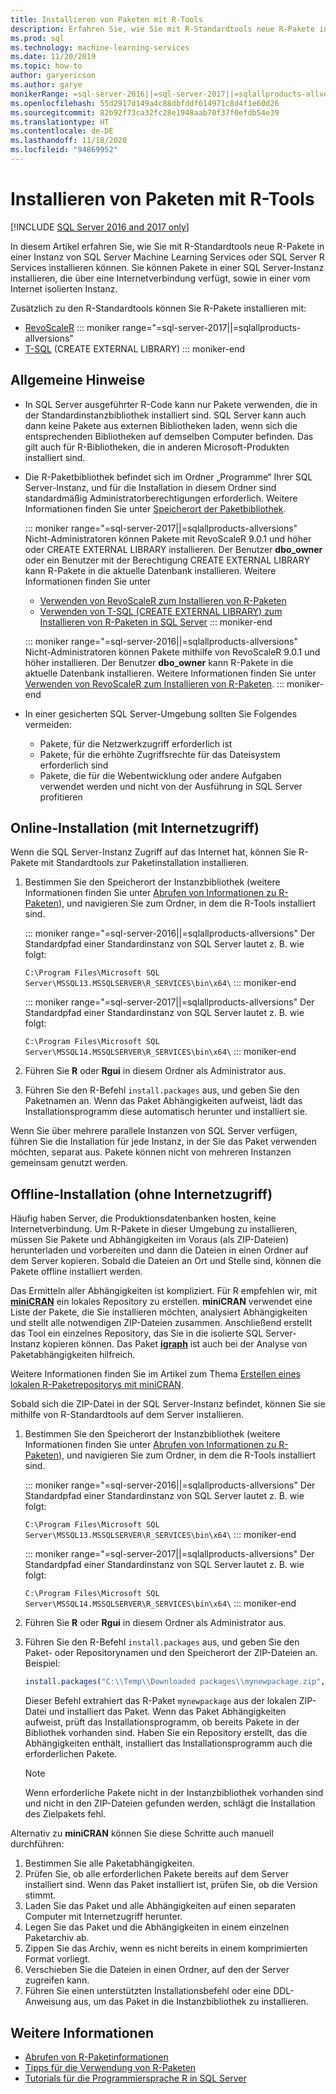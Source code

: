 ```yaml
---
title: Installieren von Paketen mit R-Tools
description: Erfahren Sie, wie Sie mit R-Standardtools neue R-Pakete in einer Instanz von SQL Server Machine Learning Services oder SQL Server R Services installieren können.
ms.prod: sql
ms.technology: machine-learning-services
ms.date: 11/20/2019
ms.topic: how-to
author: garyericson
ms.author: garye
monikerRange: =sql-server-2016||=sql-server-2017||=sqlallproducts-allversions
ms.openlocfilehash: 55d2917d149a4c88dbfddf614971c8d4f1e60d26
ms.sourcegitcommit: 82b92f73ca32fc28e1948aab70f37f0efdb54e39
ms.translationtype: HT
ms.contentlocale: de-DE
ms.lasthandoff: 11/18/2020
ms.locfileid: "94869952"
---
```

# <a name="install-packages-with-r-tools"></a>Installieren von Paketen mit R-Tools

[!INCLUDE [SQL Server 2016 and 2017 only](../../includes/applies-to-version/sqlserver2016-2017-only.md)]

In diesem Artikel erfahren Sie, wie Sie mit R-Standardtools neue R-Pakete in einer Instanz von SQL Server Machine Learning Services oder SQL Server R Services installieren können. Sie können Pakete in einer SQL Server-Instanz installieren, die über eine Internetverbindung verfügt, sowie in einer vom Internet isolierten Instanz.

Zusätzlich zu den R-Standardtools können Sie R-Pakete installieren mit:

+ [RevoScaleR](install-r-packages-with-revoscaler.md)
::: moniker range="=sql-server-2017||=sqlallproducts-allversions"
+ [T-SQL](install-r-packages-with-tsql.md) (CREATE EXTERNAL LIBRARY)
::: moniker-end

## <a name="general-considerations"></a>Allgemeine Hinweise

+ In SQL Server ausgeführter R-Code kann nur Pakete verwenden, die in der Standardinstanzbibliothek installiert sind. SQL Server kann auch dann keine Pakete aus externen Bibliotheken laden, wenn sich die entsprechenden Bibliotheken auf demselben Computer befinden.
Das gilt auch für R-Bibliotheken, die in anderen Microsoft-Produkten installiert sind.

+ Die R-Paketbibliothek befindet sich im Ordner „Programme“ Ihrer SQL Server-Instanz, und für die Installation in diesem Ordner sind standardmäßig Administratorberechtigungen erforderlich. Weitere Informationen finden Sie unter [Speicherort der Paketbibliothek](../package-management/r-package-information.md#default-r-library-location).

  ::: moniker range="=sql-server-2017||=sqlallproducts-allversions"
  Nicht-Administratoren können Pakete mit RevoScaleR 9.0.1 und höher oder CREATE EXTERNAL LIBRARY installieren. Der Benutzer **dbo_owner** oder ein Benutzer mit der Berechtigung CREATE EXTERNAL LIBRARY kann R-Pakete in die aktuelle Datenbank installieren. Weitere Informationen finden Sie unter
  + [Verwenden von RevoScaleR zum Installieren von R-Paketen](install-r-packages-with-revoscaler.md)
  + [Verwenden von T-SQL (CREATE EXTERNAL LIBRARY) zum Installieren von R-Paketen in SQL Server](install-r-packages-with-tsql.md)
  ::: moniker-end

  ::: moniker range="=sql-server-2016||=sqlallproducts-allversions"
  Nicht-Administratoren können Pakete mithilfe von RevoScaleR 9.0.1 und höher installieren. Der Benutzer **dbo_owner** kann R-Pakete in die aktuelle Datenbank installieren. Weitere Informationen finden Sie unter [Verwenden von RevoScaleR zum Installieren von R-Paketen](install-r-packages-with-revoscaler.md).
  ::: moniker-end

+ In einer gesicherten SQL Server-Umgebung sollten Sie Folgendes vermeiden:
  + Pakete, für die Netzwerkzugriff erforderlich ist
  + Pakete, für die erhöhte Zugriffsrechte für das Dateisystem erforderlich sind
  + Pakete, die für die Webentwicklung oder andere Aufgaben verwendet werden und nicht von der Ausführung in SQL Server profitieren

## <a name="online-installation-with-internet-access"></a>Online-Installation (mit Internetzugriff)

Wenn die SQL Server-Instanz Zugriff auf das Internet hat, können Sie R-Pakete mit Standardtools zur Paketinstallation installieren.

1. Bestimmen Sie den Speicherort der Instanzbibliothek (weitere Informationen finden Sie unter [ Abrufen von Informationen zu R-Paketen](../package-management/r-package-information.md)), und navigieren Sie zum Ordner, in dem die R-Tools installiert sind.

   ::: moniker range="=sql-server-2016||=sqlallproducts-allversions"
   Der Standardpfad einer Standardinstanz von SQL Server lautet z. B. wie folgt:

   `C:\Program Files\Microsoft SQL Server\MSSQL13.MSSQLSERVER\R_SERVICES\bin\x64\`
   ::: moniker-end

   ::: moniker range="=sql-server-2017||=sqlallproducts-allversions"
   Der Standardpfad einer Standardinstanz von SQL Server lautet z. B. wie folgt:

   `C:\Program Files\Microsoft SQL Server\MSSQL14.MSSQLSERVER\R_SERVICES\bin\x64\`
   ::: moniker-end

1. Führen Sie **R** oder **Rgui** in diesem Ordner als Administrator aus.

1. Führen Sie den R-Befehl `install.packages` aus, und geben Sie den Paketnamen an. Wenn das Paket Abhängigkeiten aufweist, lädt das Installationsprogramm diese automatisch herunter und installiert sie.

Wenn Sie über mehrere parallele Instanzen von SQL Server verfügen, führen Sie die Installation für jede Instanz, in der Sie das Paket verwenden möchten, separat aus. Pakete können nicht von mehreren Instanzen gemeinsam genutzt werden.

## <a name="offline-installation-no-internet-access"></a><a name = "bkmk_offlineInstall"></a> Offline-Installation (ohne Internetzugriff)

Häufig haben Server, die Produktionsdatenbanken hosten, keine Internetverbindung. Um R-Pakete in dieser Umgebung zu installieren, müssen Sie Pakete und Abhängigkeiten im Voraus (als ZIP-Dateien) herunterladen und vorbereiten und dann die Dateien in einen Ordner auf dem Server kopieren. Sobald die Dateien an Ort und Stelle sind, können die Pakete offline installiert werden.

Das Ermitteln aller Abhängigkeiten ist kompliziert. Für R empfehlen wir, mit [**miniCRAN**](https://andrie.github.io/miniCRAN/) ein lokales Repository zu erstellen.
**miniCRAN** verwendet eine Liste der Pakete, die Sie installieren möchten, analysiert Abhängigkeiten und stellt alle notwendigen ZIP-Dateien zusammen. Anschließend erstellt das Tool ein einzelnes Repository, das Sie in die isolierte SQL Server-Instanz kopieren können. Das Paket [**igraph**](https://igraph.org/r/) ist auch bei der Analyse von Paketabhängigkeiten hilfreich.

Weitere Informationen finden Sie im Artikel zum Thema [Erstellen eines lokalen R-Paketrepositorys mit miniCRAN](create-a-local-package-repository-using-minicran.md).

Sobald sich die ZIP-Datei in der SQL Server-Instanz befindet, können Sie sie mithilfe von R-Standardtools auf dem Server installieren.

1. Bestimmen Sie den Speicherort der Instanzbibliothek (weitere Informationen finden Sie unter [ Abrufen von Informationen zu R-Paketen](../package-management/r-package-information.md)), und navigieren Sie zum Ordner, in dem die R-Tools installiert sind. 

   ::: moniker range="=sql-server-2016||=sqlallproducts-allversions"
   Der Standardpfad einer Standardinstanz von SQL Server lautet z. B. wie folgt:

   `C:\Program Files\Microsoft SQL Server\MSSQL13.MSSQLSERVER\R_SERVICES\bin\x64\`
   ::: moniker-end

   ::: moniker range="=sql-server-2017||=sqlallproducts-allversions"
   Der Standardpfad einer Standardinstanz von SQL Server lautet z. B. wie folgt:

   `C:\Program Files\Microsoft SQL Server\MSSQL14.MSSQLSERVER\R_SERVICES\bin\x64\`
   ::: moniker-end

1. Führen Sie **R** oder **Rgui** in diesem Ordner als Administrator aus.

1. Führen Sie den R-Befehl `install.packages` aus, und geben Sie den Paket- oder Repositorynamen und den Speicherort der ZIP-Dateien an. Beispiel:

   ```R
   install.packages("C:\\Temp\\Downloaded packages\\mynewpackage.zip", repos=NULL)
   ```

   Dieser Befehl extrahiert das R-Paket `mynewpackage` aus der lokalen ZIP-Datei und installiert das Paket. Wenn das Paket Abhängigkeiten aufweist, prüft das Installationsprogramm, ob bereits Pakete in der Bibliothek vorhanden sind. Haben Sie ein Repository erstellt, das die Abhängigkeiten enthält, installiert das Installationsprogramm auch die erforderlichen Pakete.

   > [!NOTE]
   > Wenn erforderliche Pakete nicht in der Instanzbibliothek vorhanden sind und nicht in den ZIP-Dateien gefunden werden, schlägt die Installation des Zielpakets fehl.

Alternativ zu **miniCRAN** können Sie diese Schritte auch manuell durchführen:

1. Bestimmen Sie alle Paketabhängigkeiten.
1. Prüfen Sie, ob alle erforderlichen Pakete bereits auf dem Server installiert sind. Wenn das Paket installiert ist, prüfen Sie, ob die Version stimmt.
1. Laden Sie das Paket und alle Abhängigkeiten auf einen separaten Computer mit Internetzugriff herunter.
1. Legen Sie das Paket und die Abhängigkeiten in einem einzelnen Paketarchiv ab.
1. Zippen Sie das Archiv, wenn es nicht bereits in einem komprimierten Format vorliegt.
1. Verschieben Sie die Dateien in einen Ordner, auf den der Server zugreifen kann.
1. Führen Sie einen unterstützten Installationsbefehl oder eine DDL-Anweisung aus, um das Paket in die Instanzbibliothek zu installieren.

## <a name="see-also"></a>Weitere Informationen

+ [Abrufen von R-Paketinformationen](r-package-information.md)
+ [Tipps für die Verwendung von R-Paketen](tips-for-using-r-packages.md)
+ [Tutorials für die Programmiersprache R in SQL Server](../tutorials/r-tutorials.md)